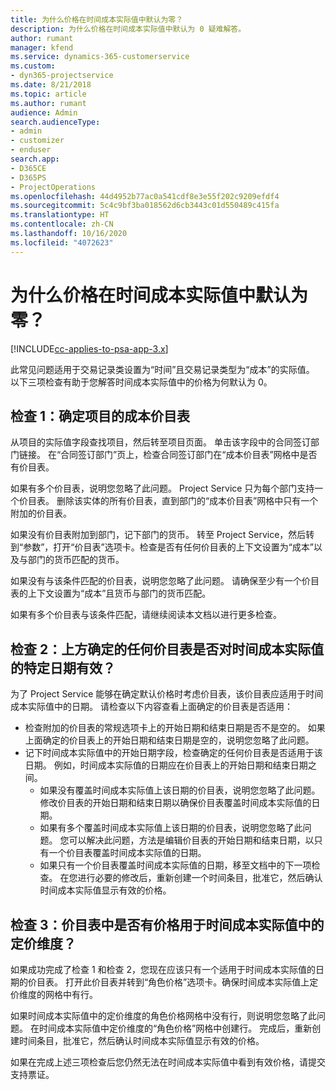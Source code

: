 ```yaml
---
title: 为什么价格在时间成本实际值中默认为零？
description: 为什么价格在时间成本实际值中默认为 0 疑难解答。
author: rumant
manager: kfend
ms.service: dynamics-365-customerservice
ms.custom:
- dyn365-projectservice
ms.date: 8/21/2018
ms.topic: article
ms.author: rumant
audience: Admin
search.audienceType:
- admin
- customizer
- enduser
search.app:
- D365CE
- D365PS
- ProjectOperations
ms.openlocfilehash: 44d4952b77ac0a541cdf8e3e55f202c9209efdf4
ms.sourcegitcommit: 5c4c9bf3ba018562d6cb3443c01d550489c415fa
ms.translationtype: HT
ms.contentlocale: zh-CN
ms.lasthandoff: 10/16/2020
ms.locfileid: "4072623"
---
```

# <a name="why-is-the-price-defaulting-to-zero-on-time-cost-actuals"></a>为什么价格在时间成本实际值中默认为零？

[!INCLUDE[cc-applies-to-psa-app-3.x](../includes/cc-applies-to-psa-app-3x.md)]

此常见问题适用于交易记录类设置为“时间”且交易记录类型为“成本”的实际值。 以下三项检查有助于您解答时间成本实际值中的价格为何默认为 0。
 
## <a name="check-1-identify-the-cost-price-list-for-the-project"></a>检查 1：确定项目的成本价目表

从项目的实际值字段查找项目，然后转至项目页面。 单击该字段中的合同签订部门链接。 在“合同签订部门”页上，检查合同签订部门在“成本价目表”网格中是否有价目表。

如果有多个价目表，说明您忽略了此问题。 Project Service 只为每个部门支持一个价目表。 删除该实体的所有价目表，直到部门的“成本价目表”网格中只有一个附加的价目表。

如果没有价目表附加到部门，记下部门的货币。 转至 Project Service，然后转到“参数”，打开“价目表”选项卡。检查是否有任何价目表的上下文设置为“成本”以及与部门的货币匹配的货币。
 
如果没有与该条件匹配的价目表，说明您忽略了此问题。 请确保至少有一个价目表的上下文设置为“成本”且货币与部门的货币匹配。

如果有多个价目表与该条件匹配，请继续阅读本文档以进行更多检查。

## <a name="check-2-are-any-of-the-price-lists-identified-above-valid-for-the-specific-date-of-the-time-cost-actual"></a>检查 2：上方确定的任何价目表是否对时间成本实际值的特定日期有效？

为了 Project Service 能够在确定默认价格时考虑价目表，该价目表应适用于时间成本实际值中的日期。 请检查以下内容查看上面确定的价目表是否适用：

- 检查附加的价目表的常规选项卡上的开始日期和结束日期是否不是空的。 如果上面确定的价目表上的开始日期和结束日期是空的，说明您忽略了此问题。 
- 记下时间成本实际值中的开始日期字段，检查确定的任何价目表是否适用于该日期。 例如，时间成本实际值的日期应在价目表上的开始日期和结束日期之间。 
    - 如果没有覆盖时间成本实际值上该日期的价目表，说明您忽略了此问题。 修改价目表的开始日期和结束日期以确保价目表覆盖时间成本实际值的日期。 
    - 如果有多个覆盖时间成本实际值上该日期的价目表，说明您忽略了此问题。 您可以解决此问题，方法是编辑价目表的开始日期和结束日期，以只有一个价目表覆盖时间成本实际值的日期。 
    - 如果只有一个价目表覆盖时间成本实际值的日期，移至文档中的下一项检查。
在您进行必要的修改后，重新创建一个时间条目，批准它，然后确认时间成本实际值显示有效的价格。

## <a name="check-3-is-there-a-price-in-the-price-list-for-the-pricing-dimensions-on-the-time-cost-actual"></a>检查 3：价目表中是否有价格用于时间成本实际值中的定价维度？

如果成功完成了检查 1 和检查 2，您现在应该只有一个适用于时间成本实际值的日期的价目表。 打开此价目表并转到“角色价格”选项卡。确保时间成本实际值上定价维度的网格中有行。

如果时间成本实际值中的定价维度的角色价格网格中没有行，则说明您忽略了此问题。 在时间成本实际值中定价维度的“角色价格”网格中创建行。 完成后，重新创建时间条目，批准它，然后确认时间成本实际值显示有效的价格。
 
如果在完成上述三项检查后您仍然无法在时间成本实际值中看到有效价格，请提交支持票证。



